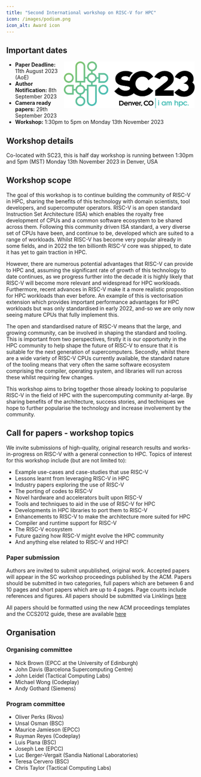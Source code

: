 ```yaml
---
title: "Second International workshop on RISC-V for HPC"
icon: /images/podium.png
icon_alt: Award icon
---
```


## Important dates
<img align="right" src="/images/sc23_hor_blackcolor@4x.png" width=350>

* **Paper Deadline:** 11th August 2023 (AoE)
* **Author Notification:** 8th September 2023
* **Camera ready papers:** 29th September 2023
* **Workshop:** 1:30pm to 5pm on Monday 13th November 2023

## Workshop details
Co-located with SC23, this is half day workshop is running between 1:30pm and 5pm (MST) Monday 13th November 2023 in Denver, USA

## Workshop scope
The goal of this workshop is to continue building the community of RISC-V in HPC, sharing the benefits of this technology with domain scientists, tool developers, and supercomputer operators. RISC-V is an open standard Instruction Set Architecture (ISA) which enables the royalty free development of CPUs and a common software ecosystem to be shared across them. Following this community driven ISA standard, a very diverse set of CPUs have been, and continue to be, developed which are suited to a range of workloads. Whilst RISC-V has become very popular already in some fields, and in 2022 the ten billionth RISC-V core was shipped, to date it has yet to gain traction in HPC.

However, there are numerous potential advantages that RISC-V can provide to HPC and, assuming the significant rate of growth of this technology to date continues, as we progress further into the decade it is highly likely that RISC-V will become more relevant and widespread for HPC workloads. Furthermore, recent advances in RISC-V make it a more realistic proposition for HPC workloads than ever before. An example of this is vectorisation extension which provides important performance advantages for HPC workloads but was only standardised in early 2022, and-so we are only now seeing mature CPUs that fully implement this.

The open and standardised nature of RISC-V means that the large, and growing community, can be involved in shaping the standard and tooling. This is important from two perspectives, firstly it is our opportunity in the HPC community to help shape the future of RISC-V to ensure that it is suitable for the next generation of supercomputers. Secondly, whilst there are a wide variety of RISC-V CPUs currently available, the standard nature of the tooling means that very often the same software ecosystem comprising the compiler, operating system, and libraries will run across these whilst requiring few changes.

This workshop aims to bring together those already looking to popularise RISC-V in the field of HPC with the supercomputing community at-large. By sharing benefits of the architecture, success stories, and techniques we hope to further popularise the technology and increase involvement by the community. 

## Call for papers - workshop topics

We invite submissions of high-quality, original research results and works-in-progress on RISC-V with a general connection to HPC. Topics of interest for this workshop include (but are not limited to):

* Example use-cases and case-studies that use RISC-V
* Lessons learnt from leveraging RISC-V in HPC
* Industry papers exploring the use of RISC-V
* The porting of codes to RISC-V
* Novel hardware and accelerators built upon RISC-V
* Tools and techniques to aid in the use of RISC-V for HPC
* Developments in HPC libraries to port them to RISC-V
* Enhancements to RISC-V to make the architecture more suited for HPC
* Compiler and runtime support for RISC-V
* The RISC-V ecosystem
* Future gazing how RISC-V might evolve the HPC community
* And anything else related to RISC-V and HPC!

### Paper submission

Authors are invited to submit unpublished, original work. Accepted papers will appear in the SC workshop proceedings published by the ACM. Papers should be submitted in two categories, full papers which are between 6 and 10 pages and short papers which are up to 4 pages. Page counts include references and figures. All papers should be submitted via Linklings [here]([https://easychair.org/conferences/?conf=riscvhpc23](https://submissions.supercomputing.org/?args=Aprcnt3DxGzb0zU3TJUHtGyfHfbQIf0zU30Jprcnt3DbATzU30IXrfGzIXrf_9MTz0Cx0zfsGNpD_DTHQP0Aprcnt3DxfGzU3ACIIfb0HQP0Aprcnt3DxfTtUbprcnt3DsfGQUIYprcnt3DbTtUbb0XfQbGzt9hTzYprcnt3D40bprcnt3DQxGdbUfTzYprcnt3D40QHHGdbUfTzYprcnt3D40Iprcnt3Dxprcnt3DGdbUfTrAprcnt3DxGzU3ACI0IQ3TrJUHtGzU3ACI0IQ3TEGh_M_R))

All papers should be formatted using the new ACM proceedings templates and the CCS2012 guide, these are available [here](http://www.acm.org/publications/article-templates/proceedings-template.html/)

## Organisation 

### Organising committee

* Nick Brown (EPCC at the University of Edinburgh)
* John Davis (Barcelona Supercomputing Centre)
* John Leidel (Tactical Computing Labs)
* Michael Wong (Codeplay)
* Andy Gothard (Siemens)

### Program committee

* Oliver Perks (Rivos)
* Unsal Osman (BSC)
* Maurice Jamieson (EPCC)
* Ruyman Reyes (Codeplay)
* Luis Plana (BSC)
* Joseph Lee (EPCC)
* Luc Berger-Vergait (Sandia National Laboratories)
* Teresa Cervero (BSC)
* Chris Taylor (Tactical Computing Labs)

